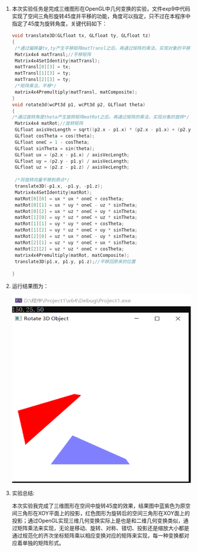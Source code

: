 1. 本次实验任务是完成三维图形在OpenGL中几何变换的实验，文件exp9中代码实现了空间三角形旋转45度并平移的功能，角度可以指定，只不过在本程序中指定了45度为旋转角度，关键代码如下：

   ```C++
   void translate3D(GLfloat tx, GLfloat ty, GLfloat tz)
   {
   	/*通过偏移量tx,ty产生平移矩阵matTransl之后，再通过矩阵的乘法，实现对象的平移*/
   	Matrix4x4 matTransl;//平移矩阵
   	Matrix4x4SetIdentity(matTransl);
   	matTransl[0][3] = tx;
   	matTransl[1][3] = ty;
   	matTransl[2][3] = ty;
   	/*矩阵乘法，平移*/
   	matrix4x4Premultiply(matTransl, matComposite);
   }
   void rotate3d(wcPt3d p1, wcPt3d p2, GLfloat theta)
   {
   /*通过旋转角度theta产生旋转矩阵matRot之后，再通过矩阵的乘法，实现对象的旋转*/
   	Matrix4x4 matRot;//旋转矩阵
   	GLfloat axisVecLength = sqrt((p2.x - p1.x) * (p2.x - p1.x) + (p2.y - p1.y) * (p2.x - p1.x) + (p2.z - p1.z) * (p2.z - p1.z));
   	GLfloat cosTheta = cos(theta);
   	GLfloat oneC = 1 - cosTheta;
   	GLfloat sinTheta = sin(theta);
   	GLfloat ux = (p2.x - p1.x) / axisVecLength;
   	GLfloat uy = (p2.y - p1.y) / axisVecLength;
   	GLfloat uz = (p2.z - p1.z) / axisVecLength;
   
   	/*将旋转向量平移到原点*/
   	translate3D(-p1.x, -p1.y, -p1.z);
   	Matrix4x4SetIdentity(matRot);
   	matRot[0][0] = ux * ux * oneC + cosTheta;
   	matRot[0][1] = ux * uy * oneC - uz * sinTheta;
   	matRot[0][2] = ux * uz * oneC + uy * sinTheta;
   	matRot[1][0] = uy * uz * oneC + uz * sinTheta;
   	matRot[1][1] = uy * uy * oneC + cosTheta;
   	matRot[1][2] = uy * uz * oneC + uy * sinTheta;
   	matRot[2][0] = uz * ux * oneC - uy * sinTheta;
   	matRot[2][1] = uz * uy * oneC + ux * sinTheta;
   	matRot[2][2] = uz * uz * oneC + cosTheta;
   	matrix4x4Premultiply(matRot, matComposite);
   	translate3D(p1.x, p1.y, p1.z);//平移回原来的位置
   
   }
   
   
   ```

2. 运行结果图为：

   ![image-20220605210749441](RADEME.assets/image-20220605210749441.png)

3. 实验总结:

   本次实验我完成了三维图形在空间中旋转45度的效果，结果图中蓝紫色为原空间三角形在XOY平面上的投影，红色图形为旋转后的空间三角形在XOY面上的投影；通过OpenGL实现三维几何变换实际上是也是和二维几何变换类似，通过矩阵乘法来实现，无论是移动、旋转、对称、错切、投影还是缩放大小都是通过规范化的齐次坐标矩阵乘以相应变换对应的矩阵来实现，每一种变换都对应着单独的矩阵形式。